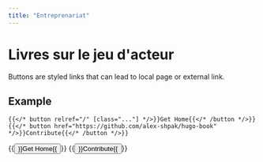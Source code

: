 ```yaml
---
title: "Entreprenariat"
---
```


# Livres sur le jeu d'acteur

Buttons are styled links that can lead to local page or external link.

## Example

```tpl
{{</* button relref="/" [class="..."] */>}}Get Home{{</* /button */>}}
{{</* button href="https://github.com/alex-shpak/hugo-book" */>}}Contribute{{</* /button */>}}
```

{{<button relref="/">}}Get Home{{</button>}}
{{<button href="https://github.com/alex-shpak/hugo-book">}}Contribute{{</button>}}
